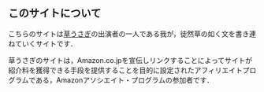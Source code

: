 ## このサイトについて

こちらのサイトは[草うさぎ](https://www.youtube.com/channel/UCQAGqfc_0fzzaPQLeR-lxtQ)の出演者の一人である我が，徒然草の如く文を書き連ねていくサイトです．


草うさぎのサイトは，Amazon.co.jpを宣伝しリンクすることによってサイトが紹介料を獲得できる手段を提供することを目的に設定されたアフィリエイトプログラムである，Amazonアソシエイト・プログラムの参加者です．
